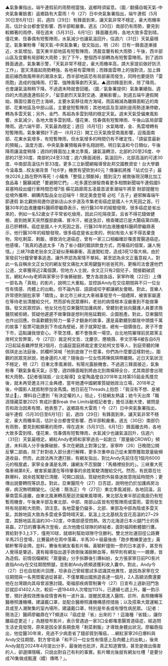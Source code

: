▲氣象署指出，端午連假前的雨勢相當強，返鄉時須留意。（圖／翻攝自報天氣-中央氣象署臉書）返鄉路有大雷雨！今（27）日中央氣象署指出，端午連假（5月30日至6月1日）前，週四（29日）有鋒面到來，讓天氣非常不穩定，豪大雨機率高，估計全台都會受影響、西半部較嚴重。週五（30日）南部仍有雨勢，要見到較顯著的雨停，得在週末（5月31日、6月1日）鋒面離去時，各地大致多雲到晴，僅花東、恆春偶有短暫陣雨，水氣減少也讓氣溫回升，估週六（31日）天氣最穩定。氣象署粉專「報天氣-中央氣象署」發文指出，明（28）日有一鋒面逐漸接近，水氣增加，當天東半部地區有短暫陣雨，清晨宜蘭有較大雨勢；午後，西半部山區及宜蘭有局部較大雨勢；到了下午，整個西半部轉為有短暫雷陣雨。到了週四鋒面通過，氣象署示警，「天氣非常不穩定，豪大雨機率高，請大家提前做好防汛工作」，當天清晨起雨勢轉強，各地易有雷陣雨；而鋒面雲帶上的強對流，加上鋒面前緣西南風帶來的潮濕水氣，西半部地區恐有局部豪雨發生，同時也要提防「雷雨胞」造成的強降雨、打雷、強陣風等劇烈天氣。▲週四鋒面到來，除了降雨，也會讓氣溫稍稍下降。不過週末時就會回暖。（圖／氣象署提供）氣象署續指，週四的大雨適逢連假前夕，「留意劇烈天氣對交通、運輸影響」。到週五端午連假開始，鋒面位置在巴士海峽，主要水氣移往南方海域，雨區縮減為離鋒面較近的南部、花東地區及中部山區，主要是短暫陣雨；其他地區及澎湖則是雨勢逐漸停歇，轉為多雲天氣；另外，金門、馬祖為多雲到晴的穩定天氣。週末天氣受偏東風影響，水氣減少，各地大致多雲到晴，僅花東、恆春偶有短暫陣雨、午後山區局部雷陣雨。週六端午節，天氣最為穩定；週日（6月1日）水氣略增，金、馬雲增轉有短暫陣雨。氣象署預計下週一（6月2日）開工日天氣換受南風影響，迎風面南部、花東水氣增多，有短暫陣雨，但水氣增多的時間仍有不確定性，「請留意最新的預報」。溫度方面，中央氣象署預報員李名翔說明，明日氣溫和今日類似，午後降雨讓溫度稍降；週四的鋒面加上東北季風，讓氣溫轉涼，北部約20至26度、中部約21至30度、南部約24至33度；週六鋒面減弱，氣溫回升，北部高溫約可達30度、中南部高溫估升至33度。更多三立新聞網報導曾赴邦交國教資安！台大學霸今淪毒梟…校友揭背景「吐6字」機票有望砍到40元？傳廉航將推「站式位子」最快2026上路在野外等死！小鱷魚「整個上顎斷掉」餓到沒力 被救後現況曝比加工食品毒！醫籲減肥「要避開它們」…吃多還恐損智商看更多相關新聞端午連假國5易塞時段出爐行車時間恐增7倍 蘇花路廊周五凌晨首波車潮端午將至 財部提醒勿從境外攜帶、網購肉製品全台迎端午！限定美食登場 必吃「五子」避邪解毒端午節連假 新北觀旅局邀你遊新店山水步道及市集老街癌症是國人十大死因之首。行醫30年的血液腫瘤科醫師廖繼鼎表示，他行醫30年的經驗發現，很多癌症是省出來的，例如一名52歲女子平常省吃儉用，因此只吃隔夜菜，且省不得花錢做健檢，直到她某天突然腹部劇痛、冒冷汗，被送急診，檢查確認已是大腸癌第四期，且已肝轉移。癌症是國人十大死因之首。行醫30年的血液腫瘤科醫師廖繼鼎表示，他行醫30年的經驗發現，很多癌症是省出來的，例如有些人省不得丟棄食物，常吃剩菜、剩飯，導致消化道癌症，曾有一家三口相繼確診罹患胃腸道癌症。他感嘆，「我真的遇過太多「為了省小錢的錯誤飲食方式，而罹癌的個案，讓人惋惜。」三峽78歲老翁余文正疑似車輛暴衝，高速闖紅燈，造成3死12傷大禍，由於案發前1分鐘曾肇事逃逸，讓外界認為案情不單純，甚至認為余文正蓄意殺人。對此一名自稱余文正女兒的網友發文痛批大家用鍵盤判爸爸死刑，更稱司法會還他們公道，文章獲得近2萬個讚，但地方人士說，余文正只有2個兒子，間接戳破謊言。網紅Andy老師與家寧分手後撕破臉，雙方各說各話，家寧昨晚（22日）上傳一部名為「真相」的影片，說明三大重點，並控訴Andy在交往期間與不只一位女性有情感、肉體上的出軌，但不論內容、語調或咬字都讓網友傻眼。對此，音樂人許常德則狠批家寧「矯情」。新北市三峽北大車禍事發至今一個禮拜，被害家屬還在等待老翁清醒給交代，然而卻有民眾爆料，老翁的病情根本沒嚴重到不能做筆錄。發文民眾控訴，他女兒也在亞東醫院加護病房，曾聽到老翁向醫護人員要求換醫院被拒絕，質疑他遲遲不做筆錄是想利用拖延戰術、企圖脫產。對此，亞東醫院也作出回應。你喜歡聽到努力一輩子才翻身的故事，還是喜歡聽到鄰居中頭獎千萬的故事？股票可能跌到下市成為壁紙，房子就算貶值，總有一個價值在。房子不會下市，這點讓我很安心。不管怎樣，都不會換來一場空。台北地院審理前民眾黨主席柯文哲弊案，今（27日）裁定柯文哲、沈慶京、應曉薇、李文宗等4被告自6月2日起延長羈押禁見2個月，合議庭當庭將裁定書交給柯文哲等人，到庭旁聽的陳佩琪走出法庭後，抓欄杆哭喊「他到底做了什麼事，你們為什麼要這樣對他」，圍觀的民眾見狀說，她身邊的人呢？隨後由一位女性將陳佩琪帶離開。近日天氣狀況不穩定，明（27）日東北季風漸弱，有陽光露臉機會。不過週三鋒面接近，氣象粉專「觀氣象看天氣」示警，週四鋒面報到將由北到南橫掃全台，尤其南部會出現較大雨勢。【記者張瑞振／台北報導】女星陶晶瑩自2018年主持第55屆金馬獎完後，就未再受邀主持三金典禮，當年她遭中國網軍質疑她政治立場，2018年之後，中國影人就抵制參加金馬獎。她日前在Threads上抱怨：「我沒有不想、是被禁止🚫」，爆料自己遭到「有決定權的人」阻止，引發網友熱議；她今天出席「職涯隱藏菜單2025 育成計畫Break the Limits破框記者會」擔任活動大使，被問是否和政治因素有關，她表態了。返鄉路有大雷雨！今（27）日中央氣象署指出，端午連假（5月30日至6月1日）前，週四（29日）有鋒面到來，讓天氣非常不穩定，豪大雨機率高，估計全台都會受影響、西半部較嚴重。週五（30日）南部仍有雨勢，要見到較顯著的雨停，得在週末（5月31日、6月1日）鋒面離去時，各地大致多雲到晴，僅花東、恆春偶有短暫陣雨，水氣減少也讓氣溫回升，估週六（31日）天氣最穩定。網紅Andy老師和家寧過去一起創立「眾量級CROWD」頻道，未料兩人分手後撕破臉，多次在網路上對簿公堂，家寧昨（26）日晚間公開反擊二部曲，除了針對收入部分進行解釋，更多次重申自己從未實際獲取眾量級頻道收益，然而，此說法再次遭打臉，有網友指出，對比Andy先前住在1個月6000元的租屋處，家寧全身滿是名牌，讓網友不忍狠酸：「馬桶裡撿到的」。三峽重大死傷車禍第8天，被害家屬還在等待肇事的余姓駕駛清醒給交代。然而，有民眾在社群爆料，說余姓駕駛已清醒、可開口說話，質疑他對外裝昏迷故意拖延時間外；更傳出說要轉院等訊息。對此，亞東醫院今（27）日否認，說明他仍於加護病房治療，病況無明顯變化。（記者：簡浩正）今（27日）東北季風減弱，各地回溫，且華南雲系遠離，由東北風漸轉高壓迴流偏東風環境，東北部及東半部迎風面仍有短暫雨機會，午後東半部及東北部、中部、南部山區皆有短暫陣雨或雷雨，雷雨發生時有局部較大雨勢，須注意。各地雲量仍偏多，北部、東部及中部為陰或多雲天氣，其餘地區大致為多雲或多雲時晴天氣，氣溫上北北基桃及宜花高溫約27~29度，其餘地區高溫約30~32度，中南部感受悶熱。效力北海道日本火腿鬥士的孫易磊，27日的賽事再次登板，此次他擔任球隊的終結者，面對福岡軟體銀行鷹，賞給對手3上3下，僅用10球，就順利幫助球隊守住勝利。雙北世壯運田徑公路賽半馬25日登場，比賽最終在雨中落幕，半馬30＋組最後由「跑步教練愛迪生」黃毓軒奪得金牌。豈料，賽後有網友看影片稱，黃毓軒撞倒一旁的日本選手，甚至有人覺得是肇逃，還有報導指出選手跌倒後滿臉鮮血等，稍早則有網友一一踢爆，皆為造假。前情侶檔網紅「眾量級」分手拆夥後引爆糾紛，女方張家寧日前PO影片直指Andy在交往期間劈腿，並影射Andy將頻道獲利收入囊中。對此，Andy今（27）日也自拍影片回應，坦承自己曾經嘗試多認識其他異性，是因為家寧在交往期間與一名男閨蜜過從甚密，不僅單獨出國旅遊長達一個月，2人高額消費還要他在台灣跟向其母曾淑惠討錢。衛福部疾病管制署今（27）日宣布上週新冠門急診就診41402人次，較前一週19449人次增加113%，已連續七週上升。羅一鈞示警，預計連假效應後疫情會再有一波升溫，提醒民眾進入醫院、診所、長照機構等醫療照護機構，建議戴口罩，並配合醫療照護機構感控措施；以及搭乘大眾運輸工具或至人潮聚集的室內場所，建議戴口罩，特別是年長或有慢性病民眾。（記者：簡浩正）醫師廖繼鼎在YT頻道以「癌症是『省』出來的？！這幾種『省錢』，讓你離癌症更近！」為題發布影片，表示曾遇過一家3口全都罹患腸胃道癌症，經追問生活史竟發現，原來是因全家長期食用「剩菜剩飯」才導致身體出狀況。廖繼鼎指出，他從醫30年來，見過不少病患省了錢卻買到罹癌，...網紅家寧26日爆料與Andy交往期間，對方曾坦承「和不只一位女性有情感上及肉體上的出軌」，後來Andy就在2024年4月提出分手，最後她也批評，真正知道實情，甚至是做出傷害的人，卻選擇隱瞞，只說出對自己有利的事實。影片曝光後就有網友吐槽「是要分成76集做成甄還（嬛）傳嗎？」。